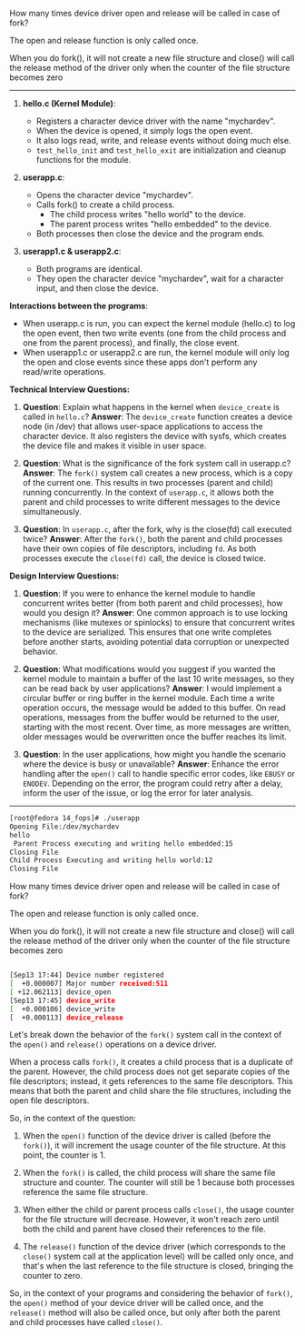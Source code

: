 How many times device driver open and release will be called in case of fork?

The open and release function is only called once.

When you do fork(), it will not create a new file structure and close() will call the release method of the driver only when the counter of the file structure becomes zero

----

1. **hello.c (Kernel Module)**:
    - Registers a character device driver with the name "mychardev".
    - When the device is opened, it simply logs the open event.
    - It also logs read, write, and release events without doing much else.
    - `test_hello_init` and `test_hello_exit` are initialization and cleanup functions for the module.

2. **userapp.c**:
    - Opens the character device "mychardev".
    - Calls fork() to create a child process.
        - The child process writes "hello world" to the device.
        - The parent process writes "hello embedded" to the device.
    - Both processes then close the device and the program ends.

3. **userapp1.c & userapp2.c**:
    - Both programs are identical.
    - They open the character device "mychardev", wait for a character input, and then close the device.

**Interactions between the programs**:
- When userapp.c is run, you can expect the kernel module (hello.c) to log the open event, then two write events (one from the child process and one from the parent process), and finally, the close event.
- When userapp1.c or userapp2.c are run, the kernel module will only log the open and close events since these apps don't perform any read/write operations.

**Technical Interview Questions:**

1. **Question**: Explain what happens in the kernel when `device_create` is called in `hello.c`?
    **Answer**: The `device_create` function creates a device node (in /dev) that allows user-space applications to access the character device. It also registers the device with sysfs, which creates the device file and makes it visible in user space.

2. **Question**: What is the significance of the fork system call in userapp.c?
   **Answer**: The `fork()` system call creates a new process, which is a copy of the current one. This results in two processes (parent and child) running concurrently. In the context of `userapp.c`, it allows both the parent and child processes to write different messages to the device simultaneously.

3. **Question**: In `userapp.c`, after the fork, why is the close(fd) call executed twice?
   **Answer**: After the `fork()`, both the parent and child processes have their own copies of file descriptors, including `fd`. As both processes execute the `close(fd)` call, the device is closed twice.

**Design Interview Questions:**

1. **Question**: If you were to enhance the kernel module to handle concurrent writes better (from both parent and child processes), how would you design it?
   **Answer**: One common approach is to use locking mechanisms (like mutexes or spinlocks) to ensure that concurrent writes to the device are serialized. This ensures that one write completes before another starts, avoiding potential data corruption or unexpected behavior.

2. **Question**: What modifications would you suggest if you wanted the kernel module to maintain a buffer of the last 10 write messages, so they can be read back by user applications?
   **Answer**: I would implement a circular buffer or ring buffer in the kernel module. Each time a write operation occurs, the message would be added to this buffer. On read operations, messages from the buffer would be returned to the user, starting with the most recent. Over time, as more messages are written, older messages would be overwritten once the buffer reaches its limit.

3. **Question**: In the user applications, how might you handle the scenario where the device is busy or unavailable?
   **Answer**: Enhance the error handling after the `open()` call to handle specific error codes, like `EBUSY` or `ENODEV`. Depending on the error, the program could retry after a delay, inform the user of the issue, or log the error for later analysis.

-----

```bash 
[root@fedora 14_fops]# ./userapp
Opening File:/dev/mychardev
hello
 Parent Process executing and writing hello embedded:15
Closing File
Child Process Executing and writing hello world:12
Closing File

```
How many times device driver open and release will be called in case of fork?

The open and release function is only called once.

When you do fork(), it will not create a new file structure and close() will call the release method of the driver only when the counter of the file structure becomes zero

```bash 

[Sep13 17:44] Device number registered
[  +0.000007] Major number received:511
[ +12.062113] device_open
[Sep13 17:45] device_write
[  +0.000106] device_write
[  +0.000113] device_release

```
Let's break down the behavior of the `fork()` system call in the context of the `open()` and `release()` operations on a device driver.

When a process calls `fork()`, it creates a child process that is a duplicate of the parent. However, the child process does not get separate copies of the file descriptors; instead, it gets references to the same file descriptors. This means that both the parent and child share the file structures, including the open file descriptors.

So, in the context of the question:

1. When the `open()` function of the device driver is called (before the `fork()`), it will increment the usage counter of the file structure. At this point, the counter is 1.
  
2. When the `fork()` is called, the child process will share the same file structure and counter. The counter will still be 1 because both processes reference the same file structure.

3. When either the child or parent process calls `close()`, the usage counter for the file structure will decrease. However, it won't reach zero until both the child and parent have closed their references to the file.

4. The `release()` function of the device driver (which corresponds to the `close()` system call at the application level) will be called only once, and that's when the last reference to the file structure is closed, bringing the counter to zero.

So, in the context of your programs and considering the behavior of `fork()`, the `open()` method of your device driver will be called once, and the `release()` method will also be called once, but only after both the parent and child processes have called `close()`.
